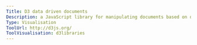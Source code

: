 ```yaml
---
Title: D3 data driven documents
Description: a JavaScript library for manipulating documents based on data.  includes some great examples for creating charts, diagrams, cartograms and any data based visualisation that can be thought of.
Type: Visualisation
ToolUrl: http://d3js.org/
ToolVisualisation: d3libraries
---
```

